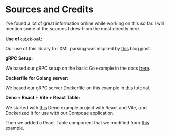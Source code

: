 # Sources and Credits

I've found a lot of great information online while working on this so far.
I will mention some of the sources I drew from the most directly here.

**Use of `quick-xml`:**

Our use of this library for XML parsing was inspired by [this](https://capnfabs.net/posts/parsing-huge-xml-quickxml-rust-serde/)
blog post.

**gRPC Setup:**

We based our gRPC setup on the basic Go example in the docs [here](https://grpc.io/docs/languages/go/basics/).

**Dockerfile for Golang server:**

We based our gRPC server Dockerfile on this example in
[this](https://hackernoon.com/running-a-grpc-service-with-docker) tutorial.

**Deno + React + Vite + React Table:**

We started with [this](https://github.com/denoland/react-vite-ts-template) Deno
example project with React and Vite, and Dockerized it for use with our Compose
application.

Then we added a React Table component that we modified from
[this](https://tanstack.com/table/latest) example.
